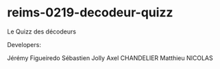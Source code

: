 # reims-0219-decodeur-quizz
Le Quizz des décodeurs 

Developers:

Jérémy Figueiredo
Sébastien Jolly
Axel CHANDELIER
Matthieu NICOLAS

